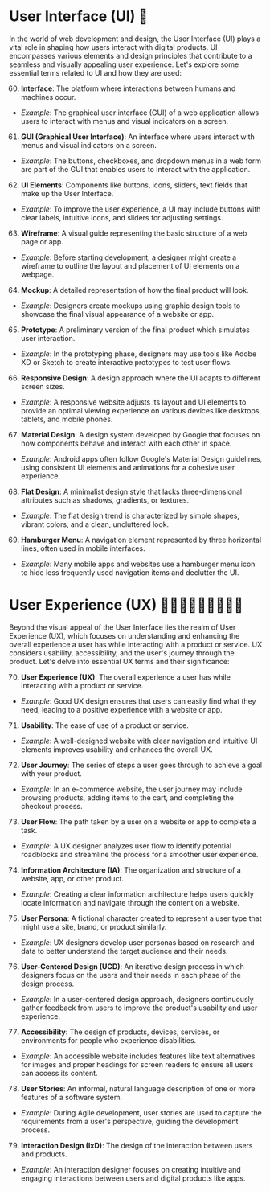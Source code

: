 # User Interface (UI) 🎨

In the world of web development and design, the User Interface (UI) plays a vital role in shaping how users interact with digital products. UI encompasses various elements and design principles that contribute to a seamless and visually appealing user experience. Let's explore some essential terms related to UI and how they are used:

60. **Interface**: The platform where interactions between humans and machines occur.
   - *Example*: The graphical user interface (GUI) of a web application allows users to interact with menus and visual indicators on a screen.

61. **GUI (Graphical User Interface)**: An interface where users interact with menus and visual indicators on a screen.
   - *Example*: The buttons, checkboxes, and dropdown menus in a web form are part of the GUI that enables users to interact with the application.

62. **UI Elements**: Components like buttons, icons, sliders, text fields that make up the User Interface.
   - *Example*: To improve the user experience, a UI may include buttons with clear labels, intuitive icons, and sliders for adjusting settings.

63. **Wireframe**: A visual guide representing the basic structure of a web page or app.
   - *Example*: Before starting development, a designer might create a wireframe to outline the layout and placement of UI elements on a webpage.

64. **Mockup**: A detailed representation of how the final product will look.
   - *Example*: Designers create mockups using graphic design tools to showcase the final visual appearance of a website or app.

65. **Prototype**: A preliminary version of the final product which simulates user interaction.
   - *Example*: In the prototyping phase, designers may use tools like Adobe XD or Sketch to create interactive prototypes to test user flows.

66. **Responsive Design**: A design approach where the UI adapts to different screen sizes.
   - *Example*: A responsive website adjusts its layout and UI elements to provide an optimal viewing experience on various devices like desktops, tablets, and mobile phones.

67. **Material Design**: A design system developed by Google that focuses on how components behave and interact with each other in space.
   - *Example*: Android apps often follow Google's Material Design guidelines, using consistent UI elements and animations for a cohesive user experience.

68. **Flat Design**: A minimalist design style that lacks three-dimensional attributes such as shadows, gradients, or textures.
   - *Example*: The flat design trend is characterized by simple shapes, vibrant colors, and a clean, uncluttered look.

69. **Hamburger Menu**: A navigation element represented by three horizontal lines, often used in mobile interfaces.
   - *Example*: Many mobile apps and websites use a hamburger menu icon to hide less frequently used navigation items and declutter the UI.

# User Experience (UX) 🧑🏾👩🏼‍🦰👩🏿👱🏼

Beyond the visual appeal of the User Interface lies the realm of User Experience (UX), which focuses on understanding and enhancing the overall experience a user has while interacting with a product or service. UX considers usability, accessibility, and the user's journey through the product. Let's delve into essential UX terms and their significance:

70. **User Experience (UX)**: The overall experience a user has while interacting with a product or service.
   - *Example*: Good UX design ensures that users can easily find what they need, leading to a positive experience with a website or app.

71. **Usability**: The ease of use of a product or service.
   - *Example*: A well-designed website with clear navigation and intuitive UI elements improves usability and enhances the overall UX.

72. **User Journey**: The series of steps a user goes through to achieve a goal with your product.
   - *Example*: In an e-commerce website, the user journey may include browsing products, adding items to the cart, and completing the checkout process.

73. **User Flow**: The path taken by a user on a website or app to complete a task.
   - *Example*: A UX designer analyzes user flow to identify potential roadblocks and streamline the process for a smoother user experience.

74. **Information Architecture (IA)**: The organization and structure of a website, app, or other product.
   - *Example*: Creating a clear information architecture helps users quickly locate information and navigate through the content on a website.

75. **User Persona**: A fictional character created to represent a user type that might use a site, brand, or product similarly.
   - *Example*: UX designers develop user personas based on research and data to better understand the target audience and their needs.

76. **User-Centered Design (UCD)**: An iterative design process in which designers focus on the users and their needs in each phase of the design process.
   - *Example*: In a user-centered design approach, designers continuously gather feedback from users to improve the product's usability and user experience.

77. **Accessibility**: The design of products, devices, services, or environments for people who experience disabilities.
   - *Example*: An accessible website includes features like text alternatives for images and proper headings for screen readers to ensure all users can access its content.

78. **User Stories**: An informal, natural language description of one or more features of a software system.
   - *Example*: During Agile development, user stories are used to capture the requirements from a user's perspective, guiding the development process.

79. **Interaction Design (IxD)**: The design of the interaction between users and products.
   - *Example*: An interaction designer focuses on creating intuitive and engaging interactions between users and digital products like apps.